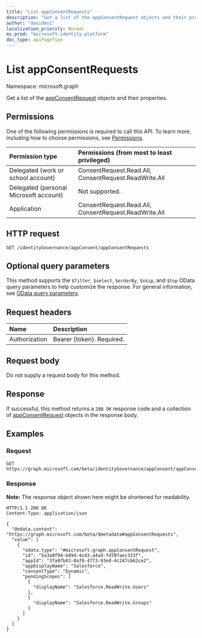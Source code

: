 ```yaml
---
title: "List appConsentRequests"
description: "Get a list of the appConsentRequest objects and their properties."
author: "davidmu1"
localization_priority: Normal
ms.prod: "microsoft-identity-platform"
doc_type: apiPageType
---
```


# List appConsentRequests

Namespace: microsoft.graph

Get a list of the [appConsentRequest](../resources/appconsentrequest.md) objects and their properties.

## Permissions

One of the following permissions is required to call this API. To learn more, including how to choose permissions, see [Permissions](/graph/permissions-reference).

| Permission type | Permissions (from most to least privileged) |
|:---|:---|
| Delegated (work or school account) | ConsentRequest.Read.All, ConsentRequest.ReadWrite.All |
| Delegated (personal Microsoft account) | Not supported. |
| Application | ConsentRequest.Read.All, ConsentRequest.ReadWrite.All |

## HTTP request

<!-- {
  "blockType": "ignored"
}
-->
``` http
GET /identityGovernance/appConsent/appConsentRequests
```

## Optional query parameters

This method supports the `$filter`, `$select`, `$orderBy`, `$skip`, and `$top` OData query parameters to help customize the response. For general information, see [OData query parameters](/graph/query-parameters).

## Request headers

| Name | Description |
|:---|:---|
| Authorization | Bearer {token}. Required. |

## Request body

Do not supply a request body for this method.

## Response

If successful, this method returns a `200 OK` response code and a collection of [appConsentRequest](../resources/appconsentrequest.md) objects in the response body.

## Examples

### Request
<!-- {
  "blockType": "request",
  "name": "get_appconsentrequest"
}
-->
``` http
GET https://graph.microsoft.com/beta/identityGovernance/appConsent/appConsentRequests
```


### Response
**Note:** The response object shown here might be shortened for readability.
<!-- {
  "blockType": "response",
  "truncated": true,
  "@odata.type": "Collection(microsoft.graph.appConsentRequest)"
}
-->
``` http
HTTP/1.1 200 OK
Content-Type: application/json

{
  "@odata.context": "https://graph.microsoft.com/beta/$metadata#appConsentRequests",
  "value": [
    {
      "odata.type": "#microsoft.graph.appConsentRequest",
      "id": "5a3a0f94-b89d-4cd3-a4ad-fd78faec333f",
      "appId": "3fa97b03-0af0-4773-93ed-4c247cb62ce2",
      "appDisplayName": "Salesforce",
      "consentType": "Dynamic",
      "pendingScopes": [
        {
          "displayName": "Salesforce.ReadWrite.Users"
        },
        {
          "displayName": "Salesforce.ReadWrite.Groups"
        }
      ]    
    }
  ]
}
```
